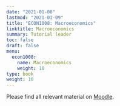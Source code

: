 ```yaml
---
date: "2021-01-08"
lastmod: "2021-01-09"
title: "ECON1008: Macroeconomics"
linktitle: Macroeconomics
summary: Tutorial leader  
toc: false
draft: false
menu:
  econ1008:
    name: Macroeconomics
    weight: 10
type: book
weight: 10
---
```



Please find all relevant material on [Moodle](https://moodlecurrent.gre.ac.uk/course/view.php?id=68826).

